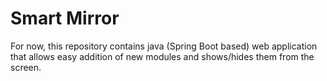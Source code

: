# Smart Mirror

For now, this repository contains java (Spring Boot based) web application that allows easy addition of new modules and shows/hides them from the screen.